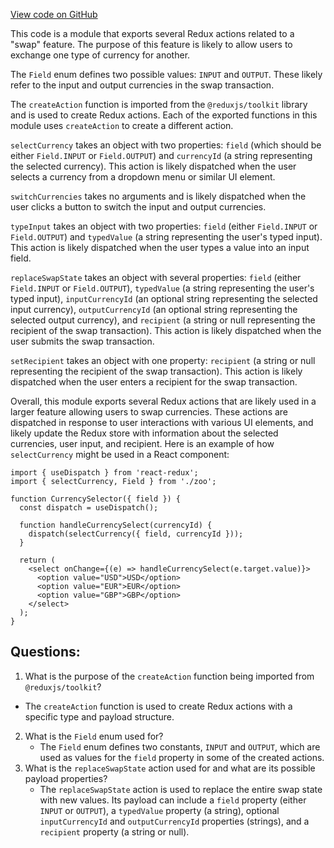[View code on GitHub](zoo-labs/zoo/blob/master/core/src/state/swap/actions.ts)

This code is a module that exports several Redux actions related to a "swap" feature. The purpose of this feature is likely to allow users to exchange one type of currency for another. 

The `Field` enum defines two possible values: `INPUT` and `OUTPUT`. These likely refer to the input and output currencies in the swap transaction. 

The `createAction` function is imported from the `@reduxjs/toolkit` library and is used to create Redux actions. Each of the exported functions in this module uses `createAction` to create a different action. 

`selectCurrency` takes an object with two properties: `field` (which should be either `Field.INPUT` or `Field.OUTPUT`) and `currencyId` (a string representing the selected currency). This action is likely dispatched when the user selects a currency from a dropdown menu or similar UI element. 

`switchCurrencies` takes no arguments and is likely dispatched when the user clicks a button to switch the input and output currencies. 

`typeInput` takes an object with two properties: `field` (either `Field.INPUT` or `Field.OUTPUT`) and `typedValue` (a string representing the user's typed input). This action is likely dispatched when the user types a value into an input field. 

`replaceSwapState` takes an object with several properties: `field` (either `Field.INPUT` or `Field.OUTPUT`), `typedValue` (a string representing the user's typed input), `inputCurrencyId` (an optional string representing the selected input currency), `outputCurrencyId` (an optional string representing the selected output currency), and `recipient` (a string or null representing the recipient of the swap transaction). This action is likely dispatched when the user submits the swap transaction. 

`setRecipient` takes an object with one property: `recipient` (a string or null representing the recipient of the swap transaction). This action is likely dispatched when the user enters a recipient for the swap transaction. 

Overall, this module exports several Redux actions that are likely used in a larger feature allowing users to swap currencies. These actions are dispatched in response to user interactions with various UI elements, and likely update the Redux store with information about the selected currencies, user input, and recipient. Here is an example of how `selectCurrency` might be used in a React component:

```
import { useDispatch } from 'react-redux';
import { selectCurrency, Field } from './zoo';

function CurrencySelector({ field }) {
  const dispatch = useDispatch();

  function handleCurrencySelect(currencyId) {
    dispatch(selectCurrency({ field, currencyId }));
  }

  return (
    <select onChange={(e) => handleCurrencySelect(e.target.value)}>
      <option value="USD">USD</option>
      <option value="EUR">EUR</option>
      <option value="GBP">GBP</option>
    </select>
  );
}
```
## Questions: 
 1. What is the purpose of the `createAction` function being imported from `@reduxjs/toolkit`?
   - The `createAction` function is used to create Redux actions with a specific type and payload structure.
2. What is the `Field` enum used for?
   - The `Field` enum defines two constants, `INPUT` and `OUTPUT`, which are used as values for the `field` property in some of the created actions.
3. What is the `replaceSwapState` action used for and what are its possible payload properties?
   - The `replaceSwapState` action is used to replace the entire swap state with new values. Its payload can include a `field` property (either `INPUT` or `OUTPUT`), a `typedValue` property (a string), optional `inputCurrencyId` and `outputCurrencyId` properties (strings), and a `recipient` property (a string or null).